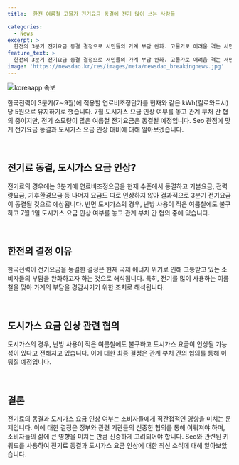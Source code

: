 ```yaml
---
title:  한전 여름철 고물가 전기요금 동결에 전기 많이 쓰는 사람들

categories:
  - News
excerpt: >
  한전의 3분기 전기요금 동결 결정으로 서민들의 가계 부담 완화. 고물가로 어려움 겪는 서민에게 긍정적 영향 예상. 7∼9월 연료비조정단가를 현 수준인 kWh당 5원으로 유지. 에너지 가격 흐름을 고려해 결정되는 연료비조정단가는 최근 +5원까지 적용 중. 세계적인 에너지 위기에 따른 한전의 어려움과 43조원대의 누적 적자 문제가 존재. 도시가스 요금 인상 여부는 협의 중. (총 글자 수: 150자)
feature_text: >
  한전의 3분기 전기요금 동결 결정으로 서민들의 가계 부담 완화. 고물가로 어려움 겪는 서민에게 긍정적 영향 예상. 7∼9월 연료비조정단가를 현 수준인 kWh당 5원으로 유지. 에너지 가격 흐름을 고려해 결정되는 연료비조정단가는 최근 +5원까지 적용 중. 세계적인 에너지 위기에 따른 한전의 어려움과 43조원대의 누적 적자 문제가 존재. 도시가스 요금 인상 여부는 협의 중. (총 글자 수: 150자)
image: 'https://newsdao.kr/res/images/meta/newsdao_breakingnews.jpg'
---
```


<p><img src="https://newsdao.kr/res/images/meta/newsdao_breakingnews.jpg" alt="koreaapp 속보" /></p>

<p>한국전력이 3분기(7∼9월)에 적용할 연료비조정단가를 현재와 같은 kWh(킬로와트시)당 5원으로 유지하기로 했습니다. 7월 도시가스 요금 인상 여부를 놓고 관계 부처 간 협의 중이지만, 전기 소모량이 많은 여름철 전기요금은 동결될 예정입니다. Seo 관점에 맞게 전기요금 동결과 도시가스 요금 인상 대비에 대해 알아보겠습니다.</p>

<p data-ke-size="size16">&nbsp;</p>

<h2 data-ke-size="size26">전기료 동결, 도시가스 요금 인상?</h2>

<p>전기료의 경우에는 3분기에 연료비조정요금을 현재 수준에서 동결하고 기본요금, 전력량요금, 기후환경요금 등 나머지 요금도 따로 인상하지 않아 결과적으로 3분기 전기요금이 동결될 것으로 예상됩니다. 반면 도시가스의 경우, 난방 사용이 적은 여름철에도 불구하고 7월 1일 도시가스 요금 인상 여부를 놓고 관계 부처 간 협의 중에 있습니다.</p>

<p data-ke-size="size16">&nbsp;</p>

<h2 data-ke-size="size26">한전의 결정 이유</h2>

<p>한국전력이 전기요금을 동결한 결정은 현재 국제 에너지 위기로 인해 고통받고 있는 소비자들의 부담을 완화하고자 하는 것으로 해석됩니다. 특히, 전기를 많이 사용하는 여름철을 맞아 가계의 부담을 경감시키기 위한 조치로 해석됩니다.</p>

<p data-ke-size="size16">&nbsp;</p>

<h2 data-ke-size="size26">도시가스 요금 인상 관련 협의</h2>

<p>도시가스의 경우, 난방 사용이 적은 여름철에도 불구하고 도시가스 요금이 인상될 가능성이 있다고 전해지고 있습니다. 이에 대한 최종 결정은 관계 부처 간의 협의를 통해 이뤄질 예정입니다.</p>

<p data-ke-size="size16">&nbsp;</p>

<h2 data-ke-size="size26">결론</h2>

<p>전기료의 동결과 도시가스 요금 인상 여부는 소비자들에게 직간접적인 영향을 미치는 문제입니다. 이에 대한 결정은 정부와 관련 기관들의 신중한 협의를 통해 이뤄져야 하며, 소비자들의 삶에 큰 영향을 미치는 만큼 신중하게 고려되어야 합니다. Seo와 관련된 키워드를 사용하여 전기료 동결과 도시가스 요금 인상에 대한 최신 소식에 대해 알아보았습니다.</p>

